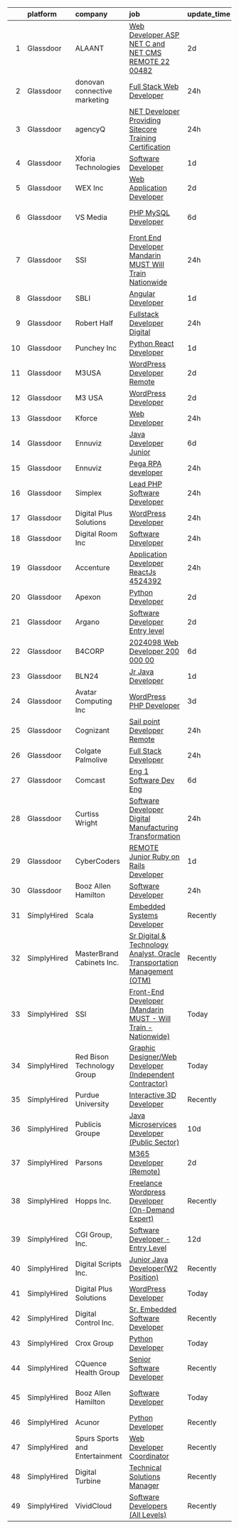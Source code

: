 

|    | platform    | company                        | job                                                                                                                                                                                                                                                                                                                                                                                                                                                                                                                                                                                                                                                                                                                                                                                                                                                                                                                                                                                                                                                                                                                                                                                                                                                                                                                                                                                                                                                                                                                                                                         | update_time   | location                          |
|---:|:------------|:-------------------------------|:----------------------------------------------------------------------------------------------------------------------------------------------------------------------------------------------------------------------------------------------------------------------------------------------------------------------------------------------------------------------------------------------------------------------------------------------------------------------------------------------------------------------------------------------------------------------------------------------------------------------------------------------------------------------------------------------------------------------------------------------------------------------------------------------------------------------------------------------------------------------------------------------------------------------------------------------------------------------------------------------------------------------------------------------------------------------------------------------------------------------------------------------------------------------------------------------------------------------------------------------------------------------------------------------------------------------------------------------------------------------------------------------------------------------------------------------------------------------------------------------------------------------------------------------------------------------------|:--------------|:----------------------------------|
|  1 | Glassdoor   | ALAANT                         | [Web Developer  ASP NET C  and  NET CMS  REMOTE 22 00482](https://www.glassdoor.com/partner/jobListing.htm?pos=116&ao=1110586&s=58&guid=000001838d3fc53ab35234b96a4ae3b9&src=GD_JOB_AD&t=SR&vt=w&ea=1&cs=1_23a686de&cb=1664522110897&jobListingId=1008165639644&cpc=9908D8D4413DBB8A&jrtk=3-0-1ge6jvhgg2i7b001-1ge6jvhh4klus800-230d8e11a27bafc7--6NYlbfkN0CXW8ZgR30LPYFGC_6y8SgAZEO8JE8iUikJuqEbSg54UkP0skczxd_r5p8M3sU1kf_9sySCppRdNrY-QGp0DaUS3VawOkcKuvBw3aO1zHw-R8UwUdsgRrolS4Mu9wewbPeOxN3KBgJbxkldlldfhsU-r5pPuo1W9iPZsldTN75PIyeO5oLHCjey38t3x5BuSF3l7Sl_DoQLSt_IFG7nM_4lHrQ2rXZTSF7PnVnz0yCy_x8nnbcD7K5S5pcwXKVeU4kkKqiAxLPczVc502kSN61A4IgihDAk9xATY26az5Y1rqhGgpwRtsN5mDI39vuqcFi4HvGtpCkgf-_gUu3cEiGUuAGBFy8KaQOAdZ-apwpbexdBXlXL7iRIuRSIwGXbXr-wGFx-hPOP8sYV1F5jK0vyLmfYGoK6qAz9QeVueUmv9ri8-bbdKjzWbtHT7W1Ky70kEGX18CkWHy1iKt7TUzz2ulFPOJy7RnXiuKYgrCkDaRc_hsPdMJOpj1g_cFDgW0k7KUno0L8l9Q%3D%3D)                                                                                                                                                                                                                                                                                                                                                                                                                                                                                                                                                                                                                                                              | 2d            | Spencer, MA                       |
|  2 | Glassdoor   | donovan connective marketing   | [Full Stack Web Developer](https://www.glassdoor.com/partner/jobListing.htm?pos=108&ao=1110586&s=58&guid=000001838d3fc53ab35234b96a4ae3b9&src=GD_JOB_AD&t=SR&vt=w&ea=1&cs=1_dfcc1b06&cb=1664522110896&jobListingId=1008171377349&cpc=45DC3EB807283E85&jrtk=3-0-1ge6jvhgg2i7b001-1ge6jvhh4klus800-975c9cbe2c15765b--6NYlbfkN0BsJGWDlraw8XeqfwaFuWyStT7l7koA8xkj7Ejg-XezmtVdLsZp_JXhZVQXq-QXNZodT8LIPFWBaxnzkwnCg2tDJCS-Eg7UY2fUe36VFyGmqlxnr3pn1FQT3zqKSY-scx5J5XN3y3tn8xN1Anjp_WfaQEB-_pczV88L8a8krV6OxlPc3eG1UpQXCx4g9Vb8vrlnC6hFKJEhXCJjiIIC65pCgNwzPkN0LrLfDY1sMLcE8vMF390rArODN7qf8ud82b1quhj1GS2BBGqyovNucLAQ45smWUTSZ8jcoOkLkD7U4RhoUkdDtBoybaD-i7wmchw5-8Th59tBSwRZ6e_bEhht6fkh3pAts-0OdWrdXMrHheoRXp2GyhHAupJokhSnrJj9UEr1k1pr2D1KLx4OsW3IaRZsumV4Ru9S8ySUs21fPY5zMjP73qRiT5lWLWeJvVcX4Pkr73_7OMwa7-8DjJVkMxYR1ujf0igKMjEtbBrzlVeNk7kUy39iUHaGcsXzAPAUEcQuDSQaeA%3D%3D)                                                                                                                                                                                                                                                                                                                                                                                                                                                                                                                                                                                                                                                                                             | 24h           | Lititz, PA                        |
|  3 | Glassdoor   | agencyQ                        | [ NET Developer Providing Sitecore Training  Certification](https://www.glassdoor.com/partner/jobListing.htm?pos=104&ao=1110586&s=58&guid=000001838d3fc53ab35234b96a4ae3b9&src=GD_JOB_AD&t=SR&vt=w&cs=1_da78c9e4&cb=1664522110895&jobListingId=1008171329444&cpc=F1F9710DED3F09F8&jrtk=3-0-1ge6jvhgg2i7b001-1ge6jvhh4klus800-5f0ebe2dd4b1b0b3--6NYlbfkN0DsWseXbthtuOq65DUO4a6nvXEx-gOgYrucgsO1yEHDi3libc88_7aD9xVtOCnmBB_ZXHlpAW0haKNtE_5a7OFsTSsObHBLwovbZzzQW-2T1ZNepzS9lXemV-_HroApoFligYL6h0Ah3vPwb16XVKxIRc5d3Bv_VuiFPWwQcfJxCeS2WiXrTC04RphcmIhvM9c0qI_Kp_bdZKCSs72WLILTnGXrX9oQ1UzydQ_Hdmz8lKcYYERDnU9I5lpdrHeh89GJbpQE_na-J5wMp0Eyxft45g6tsU7IeGHyHOmAN-FFNT9C0MUx4ZM93FIxRR3VVmYX9suCNrAAjtDOxZpNI4W_pll6sZjB6KlEhEbjCnJljkVVtW5kie1FoBXAXIclgpAkHcZ5dhB-yN4RSne0CYv7x-ZyYLo6V99QtI5cgKJR8yFlu8cHPbH9Ar3KqqxzB_zz8QehZks34j-73fprlOKHVQNDUIBu6M4MoVOLUORmIhcchABcMGNIwImcDuT3erxnRUS4tGDe129kvjrzetqt)                                                                                                                                                                                                                                                                                                                                                                                                                                                                                                                                                                                                                                                             | 24h           | Bethesda, MD                      |
|  4 | Glassdoor   | Xforia Technologies            | [Software Developer](https://www.glassdoor.com/partner/jobListing.htm?pos=123&ao=1136043&s=58&guid=000001838d3fc53ab35234b96a4ae3b9&src=GD_JOB_AD&t=SR&vt=w&ea=1&cs=1_f2b86728&cb=1664522110897&jobListingId=1008168498492&jrtk=3-0-1ge6jvhgg2i7b001-1ge6jvhh4klus800-0abdcb4850464d04-)                                                                                                                                                                                                                                                                                                                                                                                                                                                                                                                                                                                                                                                                                                                                                                                                                                                                                                                                                                                                                                                                                                                                                                                                                                                                                    | 1d            | Remote                            |
|  5 | Glassdoor   | WEX Inc                        | [Web Application Developer](https://www.glassdoor.com/partner/jobListing.htm?pos=121&ao=1136043&s=58&guid=000001838d3fc53ab35234b96a4ae3b9&src=GD_JOB_AD&t=SR&vt=w&cs=1_29002844&cb=1664522110897&jobListingId=1008165681363&jrtk=3-0-1ge6jvhgg2i7b001-1ge6jvhh4klus800-5a6a5fa26b803ed3-)                                                                                                                                                                                                                                                                                                                                                                                                                                                                                                                                                                                                                                                                                                                                                                                                                                                                                                                                                                                                                                                                                                                                                                                                                                                                                  | 2d            | Remote                            |
|  6 | Glassdoor   | VS Media                       | [PHP MySQL Developer](https://www.glassdoor.com/partner/jobListing.htm?pos=128&ao=1136043&s=58&guid=000001838d3fc53ab35234b96a4ae3b9&src=GD_JOB_AD&t=SR&vt=w&ea=1&cs=1_e80af450&cb=1664522110900&jobListingId=1008157886645&jrtk=3-0-1ge6jvhgg2i7b001-1ge6jvhh4klus800-0616a8539a4afb88-)                                                                                                                                                                                                                                                                                                                                                                                                                                                                                                                                                                                                                                                                                                                                                                                                                                                                                                                                                                                                                                                                                                                                                                                                                                                                                   | 6d            | Westlake Village, Los Angeles, CA |
|  7 | Glassdoor   | SSI                            | [Front End Developer  Mandarin MUST   Will Train   Nationwide ](https://www.glassdoor.com/partner/jobListing.htm?pos=103&ao=1110586&s=58&guid=000001838d3fc53ab35234b96a4ae3b9&src=GD_JOB_AD&t=SR&vt=w&ea=1&cs=1_13455b98&cb=1664522110895&jobListingId=1008172773389&cpc=9C4F014304452074&jrtk=3-0-1ge6jvhgg2i7b001-1ge6jvhh4klus800-f246bb2121f08729--6NYlbfkN0Ca9Zylhlp5Hzddgko6x-lu29AnTXXwH4Zn0xTJhRxo9-kt_oGa5j8hGn6mTtLN6zxt0HrVKy5QWXgPqXRYEV3xbQ9NXJrQW0P00xp2bypfP1PC6nKgYI7N0UrUUrZGtpP06qHNKMswhsOI7EBtMgueB_rIsj9M54_RfyCR94nT4wZWyeJ3QGuZ3f9PNvRKICL6ZIC_dvbORHtE-cJKwSV3VOrUJZ_u-m6nlXXkrg7I-1nbERuIlw42uSx9Z4B475t7laiEtCjh6g4qJSl4M0KBOB_bJ8KTJqKGn3GRnfTBeiX9JnJ9Dvp8_6SaPn36qdwS070sD7erSzSXbLaGlCjTu7bXQaIG4hih02DNSO87RERPJePr60hxunrgGiQk5EjEAyuGlqYvPoP9T9Fgi6sOFH3TdFATyvRfA4ECnBNPhjtou-JmQNbW1IVgR2HTK0nS0Va4onceIf7ObGHJE-ilBHVZS0TxxXRrMSW1sSl5r8ex8Dfs3yN-Oaj3oVVC1dIe8uQpHmi4cQ%3D%3D)                                                                                                                                                                                                                                                                                                                                                                                                                                                                                                                                                                                                                                                        | 24h           | Gainesville, FL                   |
|  8 | Glassdoor   | SBLI                           | [Angular Developer](https://www.glassdoor.com/partner/jobListing.htm?pos=109&ao=1110586&s=58&guid=000001838d3fc53ab35234b96a4ae3b9&src=GD_JOB_AD&t=SR&vt=w&ea=1&cs=1_3bbe072c&cb=1664522110896&jobListingId=1008167959946&cpc=217C45A42544DB93&jrtk=3-0-1ge6jvhgg2i7b001-1ge6jvhh4klus800-62a7fb5f74255640--6NYlbfkN0ANPzSidSEBYE_ak-IZXiPVDVgP634dKPerCPZGJqF6q2af2l_NJ_1y45DedaMq5G1s2aXJms4Br2z8z03mvWFgDAxG6ntV4_rOXBQxeTzrMJv6IaHfHB4Dcj2NVhAQuQ7DQEws3WfhDa4UNKVE3-3BR9Da3wfoM7qgDy8Gb9_EtcsObckbeoETebLG9J1X1tQa5HFTRVbA0Rvuq3FM-Pc8Dpez55VF1-sp49ZMFIAKDIwJUNknNlRueiwljeWV31uKYYhFW96yEJPOM87cYI3jzMG2DOmEi_pbTzBlPFfAPhzxS1WxzVvWOHjK_9AJ6b1gnCXAhIGVFPNcD7n1zlOdaX_5WAExI6cqd7Wu8IJS59FrtFrC7LLFTEBbQadiTvGb9dczX0P4CKFT3Tsz96oYOUDLEtrVW5yTonUn_ZukFC4bN2U7-OOfFBlKGwB9yPDrUKlGFCVJaIqfsGiTx4rxmuWicgymwGeOb4iAdeEDAsODtj14OUR9L53Kah-0WxuOfFYYf8KBZw%3D%3D)                                                                                                                                                                                                                                                                                                                                                                                                                                                                                                                                                                                                                                                                                                    | 1d            | Woburn, MA                        |
|  9 | Glassdoor   | Robert Half                    | [Fullstack Developer  Digital](https://www.glassdoor.com/partner/jobListing.htm?pos=113&ao=1110586&s=58&guid=000001838d3fc53ab35234b96a4ae3b9&src=GD_JOB_AD&t=SR&vt=w&ea=1&cs=1_f2deb735&cb=1664522110896&jobListingId=1008171397977&cpc=C4A69CCDBB3B9599&jrtk=3-0-1ge6jvhgg2i7b001-1ge6jvhh4klus800-4368e71b3b1ac5a0--6NYlbfkN0CpzDdaQkua3np5pkmj49lKioZwmwxQ-yx5plwbYmV_M7ZUsoYMwH68ZWZwpU8o10-mF4F3Tp5KFOR29BN5qJzMZ9RE-D46k7XllVeUACQVv1v38ri7bgg2Bqz7b-FTsyok-sCn-pS_rsFS2-DrxpQ_xUj312gytTbS83WIa2tJcB60XIuVcPEaqS9C0eZXOmuM8d5wF2oo4vFp3kKe1NwdbRD9mGfBMIwJjt4K68ZeF7UJN-msL2RGmHoti6YkB7A-TZuvZROACClq9tsAuTC0mVHkqcrFiLsOeFmbqTe5nPLaeEeoWxuu1kEnCbL30KTLu8o0IgSsKt9bJbG-f4f78IPjsU2Y1ilLoPLp_OhkWiwnUaQk9Lt7UDz1wKmEZrgWZyOLklDjnbEWXFA1yWvryYDiVzjsrhphLbAm-EEUwLS7OBYtewUhR2lkJNuaArlxsW_vRoeeeME14lgqhROfijkQd9RjXkvi3GzmBbsoB7Hq8DtAq0xVfO9k23l_NnEoWwx8XgKG-nMXzs8JOWHIC3DlgTCzsb99Q4EMNoSuQjOSBzPCNwy4EWu_b47B-wc%3D)                                                                                                                                                                                                                                                                                                                                                                                                                                                                                                                                                                                                                                       | 24h           | New Haven, CT                     |
| 10 | Glassdoor   | Punchey  Inc                   | [Python React Developer](https://www.glassdoor.com/partner/jobListing.htm?pos=106&ao=1110586&s=58&guid=000001838d3fc53ab35234b96a4ae3b9&src=GD_JOB_AD&t=SR&vt=w&ea=1&cs=1_cdab5ca3&cb=1664522110896&jobListingId=1008168039807&cpc=BCC169F53084E245&jrtk=3-0-1ge6jvhgg2i7b001-1ge6jvhh4klus800-91d15ee4e6687364--6NYlbfkN0AS3oPsAAmCngCu4U51_2RxXyfS7TdWOFtWPOafNW52I-BHaFGjpaHg8ana9CIS3qNl41eCTZEWlqYFocM5kjsctZ7a_pBAgckicOuUE3DtvB0qphYFxgXd3xK71UxiYDOfQin_4Lujy7n2EbbN77KPZK8otnXe5Ef6T-6XJsqn7Fyd6UNI9CMBvwLct4-XvyRv_nX70wD5hFyCiyAVLqEICukdaNfZGBC3wgnYmzwzDQmronhasVPQ5qxiZgAVKbmDvbTTpt9VvOs2diss3mj8HoyD7G2E9cl6a831adfT4RpCUujYvNHyoltFnGggnBaPdVT2FEuIqzURb5S54Tf1IycIgv0op9u0nCROfu-yTteID3CqR0IkwvHG7OFYM9Lkwyq0exTJ1ZIjOrQi50mmFF7aV9x6C2sa30i8TpPuEQ1YyJ9dEsCNIbMKzSGNdYX07iH1U7mlULymrszdFrXEQ4CFhDIZYDSIAO3xEzD4WYXEfLKqMi2nhbVsx4s-XKowuy2tr6D-MA%3D%3D)                                                                                                                                                                                                                                                                                                                                                                                                                                                                                                                                                                                                                                                                                               | 1d            | Milford, CT                       |
| 11 | Glassdoor   | M3USA                          | [WordPress Developer  Remote ](https://www.glassdoor.com/partner/jobListing.htm?pos=129&ao=1136043&s=58&guid=000001838d3fc53ab35234b96a4ae3b9&src=GD_JOB_AD&t=SR&vt=w&cs=1_cff94c3e&cb=1664522110900&jobListingId=1008166895047&jrtk=3-0-1ge6jvhgg2i7b001-1ge6jvhh4klus800-260006ff67feb007-)                                                                                                                                                                                                                                                                                                                                                                                                                                                                                                                                                                                                                                                                                                                                                                                                                                                                                                                                                                                                                                                                                                                                                                                                                                                                               | 2d            | Cleveland, OH                     |
| 12 | Glassdoor   | M3 USA                         | [WordPress Developer](https://www.glassdoor.com/partner/jobListing.htm?pos=127&ao=1136043&s=58&guid=000001838d3fc53ab35234b96a4ae3b9&src=GD_JOB_AD&t=SR&vt=w&cs=1_acc4356a&cb=1664522110900&jobListingId=1008165759951&jrtk=3-0-1ge6jvhgg2i7b001-1ge6jvhh4klus800-5e659b8add740412-)                                                                                                                                                                                                                                                                                                                                                                                                                                                                                                                                                                                                                                                                                                                                                                                                                                                                                                                                                                                                                                                                                                                                                                                                                                                                                        | 2d            | Remote                            |
| 13 | Glassdoor   | Kforce                         | [Web Developer](https://www.glassdoor.com/partner/jobListing.htm?pos=115&ao=1110586&s=58&guid=000001838d3fc53ab35234b96a4ae3b9&src=GD_JOB_AD&t=SR&vt=w&cs=1_a76a170d&cb=1664522110896&jobListingId=1008171475819&cpc=47CFDC01B3F81FAC&jrtk=3-0-1ge6jvhgg2i7b001-1ge6jvhh4klus800-6f9d0d77d58ed3c7--6NYlbfkN0C5IatSLh_Ak1q39eQQoPIxD737RW9NeiYGvIRXkrLjEBkC4LI6KweF0vk9JRHgKW8WNpNV0gVj-_GEnRkdX2qnt--mIGgh9-gcTRxvmH-7ljoFPG_-La14PEX333x_YsCdusmXpHU2GDrFer90WKcjxrpT4QJ5k44zYLfEdYkdNOOtaocjz30wRJJLdklnNA28xc66QssS3ijsgSiSxW0kFeEpD65lqeQEaFJPT1rxxyQF7S7gL-tKEY2n2EicUA4EaJAaXLcvVQN7_r_sx8XBEMVXURE58LL2-6BS84UBnz9lMKg2Fwz_9DS1cK-LVYHNQCvUADuiiyDsRoafintYuVwvgrf4pp0A1wcKBWwvhJf6zX1cQUnIu5Qd9y5XeQnI0BP-SxvsagqIwqjumufe_Mh5yAkahUJHldFW5GedNbdEa_SGTNwiJu06b1knKhBlLLEUJeZw38rcmozFPV4IFktAWb8aLlUb43aPn6rUEGhLRjSglCvYP4DVVRx-aaghjateMx1RWOqxxbpqR8HzWzWTH6Wvc0-OZUsg1uyNOifo_7tx1V_FBb64ha4h4G1RNrz8t_eB5fUCRJ_aVUG3Eh00c7PjHPKlSbniS7Y6uw%3D%3D)                                                                                                                                                                                                                                                                                                                                                                                                                                                                                                                                                                                                             | 24h           | New York, NY                      |
| 14 | Glassdoor   | Ennuviz                        | [Java Developer Junior ](https://www.glassdoor.com/partner/jobListing.htm?pos=124&ao=1136043&s=58&guid=000001838d3fc53ab35234b96a4ae3b9&src=GD_JOB_AD&t=SR&vt=w&cs=1_ee382124&cb=1664522110897&jobListingId=1008158189404&jrtk=3-0-1ge6jvhgg2i7b001-1ge6jvhh4klus800-9384080126d64f89-)                                                                                                                                                                                                                                                                                                                                                                                                                                                                                                                                                                                                                                                                                                                                                                                                                                                                                                                                                                                                                                                                                                                                                                                                                                                                                     | 6d            | United States                     |
| 15 | Glassdoor   | Ennuviz                        | [Pega RPA developer](https://www.glassdoor.com/partner/jobListing.htm?pos=122&ao=1136043&s=58&guid=000001838d3fc53ab35234b96a4ae3b9&src=GD_JOB_AD&t=SR&vt=w&cs=1_65f82ed7&cb=1664522110899&jobListingId=1008171498650&jrtk=3-0-1ge6jvhgg2i7b001-1ge6jvhh4klus800-76523e6b00143a7c-)                                                                                                                                                                                                                                                                                                                                                                                                                                                                                                                                                                                                                                                                                                                                                                                                                                                                                                                                                                                                                                                                                                                                                                                                                                                                                         | 24h           | Remote                            |
| 16 | Glassdoor   | Simplex                        | [Lead PHP Software Developer](https://www.glassdoor.com/partner/jobListing.htm?pos=112&ao=1110586&s=58&guid=000001838d3fc53ab35234b96a4ae3b9&src=GD_JOB_AD&t=SR&vt=w&ea=1&cs=1_862a1d0f&cb=1664522110896&jobListingId=1008171347678&cpc=036CEF58F9688075&jrtk=3-0-1ge6jvhgg2i7b001-1ge6jvhh4klus800-80176a823f5a0d25--6NYlbfkN0AKXGaiplK0NhmDwG5amTlm5UJ1uyQpTiT6b7Yfiq_d5IZF27rf16l0c-ZVOAEiLpOQSbrmecdw_yP2znyYhzq8F21CVcILaDE0jsJbUr9bjR6I3iiWDQdFZDGP-8kiucl9745zkr9c3DAUuKrQkl8x5wd_m0ohhMcEZMTBrXu_TNMiR1L0fjoihki1Ovf6Fia_yWJJb4iSAppMwDe7rtm9qo9XY_C-xnlLjhA_foAq7McCyCe1sogv4runeNNjFu8QFnCzx4GriFNdcYnBhILusOsW1R28Pqdn5gKmnf7vjXmapjMI-HxdZV6nJNdRIghp9YYjGHl8CoajigK8zmeu7KaSvEiFv-XiSxnoTjvn7sjbCzFl1Bu_HhQByeaInii699COqW1hC5Y1JxCIhzu9s7zFAyUSEOw_HYuXbEG8Dsp7Soh2mSEbRXmCKau5x7adpvxfiqztO6Blk45M0VTrEOmbXzqQCrtBi_T94FO3qg%3D%3D)                                                                                                                                                                                                                                                                                                                                                                                                                                                                                                                                                                                                                                                                                                                          | 24h           | Austin, TX                        |
| 17 | Glassdoor   | Digital Plus Solutions         | [WordPress Developer](https://www.glassdoor.com/partner/jobListing.htm?pos=120&ao=1136043&s=58&guid=000001838d3fc53ab35234b96a4ae3b9&src=GD_JOB_AD&t=SR&vt=w&ea=1&cs=1_6620b13d&cb=1664522110897&jobListingId=1008171705524&jrtk=3-0-1ge6jvhgg2i7b001-1ge6jvhh4klus800-0d9ef80828150647-)                                                                                                                                                                                                                                                                                                                                                                                                                                                                                                                                                                                                                                                                                                                                                                                                                                                                                                                                                                                                                                                                                                                                                                                                                                                                                   | 24h           | Remote                            |
| 18 | Glassdoor   | Digital Room Inc               | [Software Developer](https://www.glassdoor.com/partner/jobListing.htm?pos=105&ao=1110586&s=58&guid=000001838d3fc53ab35234b96a4ae3b9&src=GD_JOB_AD&t=SR&vt=w&ea=1&cs=1_9a4ceeae&cb=1664522110895&jobListingId=1008171310868&cpc=6A22310A23505C64&jrtk=3-0-1ge6jvhgg2i7b001-1ge6jvhh4klus800-e71a3ab82154aa81--6NYlbfkN0BUKWF4wmtJ03M3JxUrae3Nc_zaAbIW8Q8sWOl0l7hjFjPr5bfBfwd_0lMetQwl1qX4lOmcqEO3vVIF-oy2phn4DhRmCDnEY-rL-X4AWxr_dZO-_b9tdBEDi4b8RIWuLY-7SiIwKG-GagcpHbduzztYT2fNOQGMh6l3MfU9qWj46fmN6rfoXDPVZ0LdNCiN5gH7RUNvg52gRziAE4jsLHLYRxRCdtDo-m3pKbJVIJIt5OU3HwRH11fKS8X0_63YDTc2UfNNVhghW_S7mGHykexr-4MKglDfr_qhq5gBOBNytL2RLg7r1rXCO9s07Hy7eDMF4ADhzd6012OK0AZNO0N-C8bOpkk7jrHqNxMo3WN6pUMp0OA-8gGoRrlohlP2vI88crebUzHIXZw3E5Mk7asX7en9W2nBBPeSqNy0mF-I3DYsms8WPWeUKQ7K2xqwn3LwWhRCY_B-hM7q1D-tpI5Ls_d1LVx-6_pdkWQ_MrjqclWSHEibn1gI2y1EcwtX5aZx95j5OK7cDwYsw-yNrei0)                                                                                                                                                                                                                                                                                                                                                                                                                                                                                                                                                                                                                                                                                               | 24h           | Remote                            |
| 19 | Glassdoor   | Accenture                      | [Application Developer   ReactJs   4524392](https://www.glassdoor.com/partner/jobListing.htm?pos=130&ao=1136043&s=58&guid=000001838d3fc53ab35234b96a4ae3b9&src=GD_JOB_AD&t=SR&vt=w&cs=1_79a36f30&cb=1664522110900&jobListingId=1008171267905&jrtk=3-0-1ge6jvhgg2i7b001-1ge6jvhh4klus800-0776da2a15548c3f-)                                                                                                                                                                                                                                                                                                                                                                                                                                                                                                                                                                                                                                                                                                                                                                                                                                                                                                                                                                                                                                                                                                                                                                                                                                                                  | 24h           | Florham Park, NJ                  |
| 20 | Glassdoor   | Apexon                         | [Python Developer](https://www.glassdoor.com/partner/jobListing.htm?pos=126&ao=1136043&s=58&guid=000001838d3fc53ab35234b96a4ae3b9&src=GD_JOB_AD&t=SR&vt=w&ea=1&cs=1_915ecc05&cb=1664522110900&jobListingId=1008165198497&jrtk=3-0-1ge6jvhgg2i7b001-1ge6jvhh4klus800-e8e8969dbfb75a46-)                                                                                                                                                                                                                                                                                                                                                                                                                                                                                                                                                                                                                                                                                                                                                                                                                                                                                                                                                                                                                                                                                                                                                                                                                                                                                      | 2d            | Remote                            |
| 21 | Glassdoor   | Argano                         | [Software Developer    Entry level](https://www.glassdoor.com/partner/jobListing.htm?pos=125&ao=1136043&s=58&guid=000001838d3fc53ab35234b96a4ae3b9&src=GD_JOB_AD&t=SR&vt=w&ea=1&cs=1_396e6cd8&cb=1664522110900&jobListingId=1008165445585&jrtk=3-0-1ge6jvhgg2i7b001-1ge6jvhh4klus800-4ada27035772cc3f-)                                                                                                                                                                                                                                                                                                                                                                                                                                                                                                                                                                                                                                                                                                                                                                                                                                                                                                                                                                                                                                                                                                                                                                                                                                                                     | 2d            | Denver, CO                        |
| 22 | Glassdoor   | B4CORP                         | [2024098 Web Developer  200 000 00](https://www.glassdoor.com/partner/jobListing.htm?pos=111&ao=1110586&s=58&guid=000001838d3fc53ab35234b96a4ae3b9&src=GD_JOB_AD&t=SR&vt=w&cs=1_a678316c&cb=1664522110896&jobListingId=1008158976945&cpc=451933188B21919D&jrtk=3-0-1ge6jvhgg2i7b001-1ge6jvhh4klus800-c932892369677288--6NYlbfkN0BBcNHvdcwdm3ewH9kjvka83ftEJjxlat_DdA1S80VRS6k0mxP7wnwmAsSRP66qfkxiEkMctYB9U822vuycvL2T5Nd686usloJm7--NpPNg1qasCGwMK4TUxMEC-9zrM2VaMdud5tdIKPynwmtMI_gJsD3h94tY0hw9TLoSlEaERN7pxmAyW_X7ihNwVh_K3rMni-SOrDc8SxphEh2LWI6J0yaI9_V0coucybhm0GUVmITxv9-x59qtGhNNAi_kvevZl5gE59luDBPhNZx7VuEDjCz4AYqBvgYEnSponrUHxPtBoNuc84PbhpSKmjv0dawopAZuQTv_DJTtvVdv4-An2BNpjosvkOHloKQb9ovaX3t1G0E8C3iOeaGmTMxvV2-6hDEFFTIZpJLjzmLPpedWo42axz3LRyr38fn0jEb7kfNGCKaL83jnXlsg3TFap_wPHOevpGI-hNv7zd-0Fcj642QWpYuXJKv91UxaPIhbZUIw6ZheO2SR)                                                                                                                                                                                                                                                                                                                                                                                                                                                                                                                                                                                                                                                                                                                     | 6d            | Reston, VA                        |
| 23 | Glassdoor   | BLN24                          | [Jr Java Developer](https://www.glassdoor.com/partner/jobListing.htm?pos=118&ao=1136043&s=58&guid=000001838d3fc53ab35234b96a4ae3b9&src=GD_JOB_AD&t=SR&vt=w&ea=1&cs=1_b27e4daf&cb=1664522110897&jobListingId=1008168980450&jrtk=3-0-1ge6jvhgg2i7b001-1ge6jvhh4klus800-12544bce9aa4994f-)                                                                                                                                                                                                                                                                                                                                                                                                                                                                                                                                                                                                                                                                                                                                                                                                                                                                                                                                                                                                                                                                                                                                                                                                                                                                                     | 1d            | Remote                            |
| 24 | Glassdoor   | Avatar Computing  Inc          | [WordPress PHP Developer](https://www.glassdoor.com/partner/jobListing.htm?pos=110&ao=1110586&s=58&guid=000001838d3fc53ab35234b96a4ae3b9&src=GD_JOB_AD&t=SR&vt=w&ea=1&cs=1_9474c3c2&cb=1664522110896&jobListingId=1008163109653&cpc=A65DF3A704A48F9B&jrtk=3-0-1ge6jvhgg2i7b001-1ge6jvhh4klus800-392245b69f30145c--6NYlbfkN0BJYZlniIYYl-wJqFrJ5bqqznMhazsu5TRGIkl4HzkEGjFmzthU7Of358xs7kjRRre5jtp8TYZeQ4FsnZ5hg0uOshN73RT-yhN89y5FUpuZcgzs6m5gaJIOvv3opnNU8N3IugP4mHZQz8meMHwxTFMP6KA211-tv36kpM_i1LanmDqN0fcO1jle4RUEIHife7DEsoR9zz1tsFhjq-WKVNZ43FDOU7LnVgNk37yZLWkrjZChdv3iBnhZU0Anqd5WuEfAgEE1MrJcPwBTxT5T4eusTctOahqCnyRj0aXRtnoFfVdYwARC5P-_g1BIEDI2CosP0tcQS8bCqjzXKSRYHXyxWpvEs7xaPRcVmzArwKNFlYDvZue39PjuMds8gSPyCMJzmtE5jGDQlKoHhGCaaNxVB5lpW95G2MT7JZ5LUQBn0fOEKTAbNWhUEJoV6ovRdEziZ7y_TNYVwrxOsXvlQGkrTDn7TufItdj60TskGE-CY0moVld6oNceutzAJsGQwPBglXHVc5S5YQ%3D%3D)                                                                                                                                                                                                                                                                                                                                                                                                                                                                                                                                                                                                                                                                                              | 3d            | Worcester, MA                     |
| 25 | Glassdoor   | Cognizant                      | [Sail point Developer  Remote ](https://www.glassdoor.com/partner/jobListing.htm?pos=117&ao=1136043&s=58&guid=000001838d3fc53ab35234b96a4ae3b9&src=GD_JOB_AD&t=SR&vt=w&cs=1_55f765a4&cb=1664522110897&jobListingId=1008171629819&jrtk=3-0-1ge6jvhgg2i7b001-1ge6jvhh4klus800-88e8087f5a7c5a72-)                                                                                                                                                                                                                                                                                                                                                                                                                                                                                                                                                                                                                                                                                                                                                                                                                                                                                                                                                                                                                                                                                                                                                                                                                                                                              | 24h           | Stamford, CT                      |
| 26 | Glassdoor   | Colgate Palmolive              | [Full Stack Developer](https://www.glassdoor.com/partner/jobListing.htm?pos=107&ao=1110586&s=58&guid=000001838d3fc53ab35234b96a4ae3b9&src=GD_JOB_AD&t=SR&vt=w&cs=1_0daae22d&cb=1664522110895&jobListingId=1008171257781&cpc=0C139D4CAD5A6DB2&jrtk=3-0-1ge6jvhgg2i7b001-1ge6jvhh4klus800-240e5c906efb876f--6NYlbfkN0CScSxRBn_n5hzPBw7DFYVJJAQwrBP-UaBS3EDdzxnGq8yiXsYY8INOgRd_YdN7Dfj78gaHCNdj5BNIvZ5zsiiqNLirVuZvIm7BAIuTUkOT3yeXzCdDKqooQJbtq2z86H0oN3D6meiPiUmiO2ihdRahy0fyevDeBJK-SkSv5-soDqJeRtcWCfKkyqavocwD3xv8Osqu9BJfbD7cvKmADwUr3OxzaRPd2Sjwxe8LW8oGyHAOfgDhcA8lIwN3v406C9AIQKR9avm2WyscPn8Xg0EZxp_RXV4MpMgZclZW_U7W65u6OLB10-DsRSdQgJZvYdBHDn7KUisVMPUB9SHoArBLEaw268QmygQ78TlFleYUGcDJWBQEkh_5knRcsFAggIHXNOjqd20-1oz2mx2KxQwwlOL7LFD8mrgqowgO8zxzVQ4wER3taSNwkejt72zaMRVyAhdh4JqYGeEngbGcACXmuF32TXiTKpKsY3tdduIJhT__XV4hufrGp-Eh-i2K_1jrklMDMpY1rnUONgM58ygfIxvcSjfT0Kiyja67fFmFRP1PUgA-4GkEl-ZmsG71B3AN-a73AJpPGh8FiBf1OBbiVzhcKWyqfhqbQslkDWpmi8x1anHHjIgiYIFC7q6orKdqgVIcRZ2qXA%3D%3D)                                                                                                                                                                                                                                                                                                                                                                                                                                                                                                                                                                      | 24h           | Piscataway, NJ                    |
| 27 | Glassdoor   | Comcast                        | [Eng 1  Software Dev   Eng](https://www.glassdoor.com/partner/jobListing.htm?pos=101&ao=1110586&s=58&guid=000001838d3fc53ab35234b96a4ae3b9&src=GD_JOB_AD&t=SR&vt=w&cs=1_31f5e2b9&cb=1664522110895&jobListingId=1008158124295&cpc=CE83898D3A5B2434&jrtk=3-0-1ge6jvhgg2i7b001-1ge6jvhh4klus800-385494c168c06d56--6NYlbfkN0Cj-KmZPsf9w80C8b1WzNVrlanjD2SXJjxuCbUWHsXPZlTAgGmdtIUzoKTi6fK6WvYvtH1MB0e-oMaRr6jzAFXLfa8gHQ1pWkuPLCjuY5p-zvF8Iiuw3sHs_DfhZMBZF1KstHCUzoFFd_cUTvsY0BnhJMipoC0iyNSk2JNjmXP4v7M1oejRVIisRvBVJC4N4JW72qxpAmk3mI5dUqM2-dUwhFYLPyBnqGef8g_HZ6D8K2yGVxq_8vg-TPH81AQGGwxLLrZg3iWnh0HS4iTifKJI1_n3oNT99dnyo11wMzNniCTo5FfiYwZuFwyeMmO4SpCeVOaat6oYOlrGNjnQ7g3H6oPMxe8qLWtCns9izJrbauVeYhHor_6jiaw7PB9-3VVH68tCRZEIlgUuqZ0YrdMX_1XFK6u6u_H_pP1gw7bt-NPDYKr9Dp42amOr6KH6QbkpF7jXAea6T7P_oBdJCO21CCuXwaRVXf-3VTaWS0ZqOqhe_K8V08tYox6PvS5It4MUyKCxYGMrv7-UNA5abPvh0U7Mr80MrxdS4jMe9e6XhDwduENHTL-O40JgQMG88UI0LaIrno6ibd24zzMol7VQ2npBhkz_zWqc3bJ7X8FzyKcc_aRgPDeyQTZJSdEeVgHP2y4_ZYmu0QdPt5EjZ1bdu4OxcI9X4n6qCHkXyvFX9HLFtFaF4zy1wKrfAPBOkvhJRObvedrvvbUEKhmzl8SOpZbjbd2YRVvuLWOfOu3w4SX6mBpc7XePAqXHYr6HHStaLDVZy5vQUyciPdiYtLO2JI4CMmuOZi2S-LgIiy1eShcfD-AYTODn5YDB4GemiI6By5puMUey81xIp9tDcbTPBJtBLnAUDAeu4H-xi7OmaSMxh-5-OPwlrxX5E2rl-LtT_CyjEiVvMCRjuTLI29izzyHldzy6z1wNs3h4bd1Vet9bTI3JrUtCqCRqc4EE1DbncDJsTOba5jCWOIPrZ8JnG7y9bSgoLQwdcHkuYarpUKQsHd8Qha9EQEah2A3AAj0AEuBsw5bLThtwMph7IDto7x6WO3IkNT-OOiiNqnYnFIYSbzZTybUgt9xLGOMFVZS1nHL68rUwywMldV4SHd3NjoXmU6hU1ZfsbRzR7CxzzlFDm-1t8lT-ZFgC9HeEEeNM1QNmYvjC1IX2tWlnInis6zhroxuWXFWi1bNfmn-czA%3D%3D) | 6d            | Philadelphia, PA                  |
| 28 | Glassdoor   | Curtiss Wright                 | [Software Developer   Digital Manufacturing Transformation](https://www.glassdoor.com/partner/jobListing.htm?pos=102&ao=1110586&s=58&guid=000001838d3fc53ab35234b96a4ae3b9&src=GD_JOB_AD&t=SR&vt=w&ea=1&cs=1_d82d233c&cb=1664522110895&jobListingId=1008171596607&cpc=87034903B3AB482B&jrtk=3-0-1ge6jvhgg2i7b001-1ge6jvhh4klus800-3b9a1c18ed1367a7--6NYlbfkN0BWwfGkIYwtQ8ltmlMtJ2UA4J-xK2IidRsE07vMFDUC6vGcxTRKGpm-K6VS4VTf9x8Qj9oPFDOIAuATjehVMV8XTlOMRBbe0bs23nzbkhlGnTFhkWf9Lvz2JRDdNwX2RIASPjntdwz57BNjvOw2gHtmIU9_C8MdIKrxUKT35wbik5JNSXOUorV8R9VisC09PYEtsuBBfBrOVPiFWPMg9Z_F8lIrgzd0rCNYqjK1U6hhjoE1Q3fPmXZx9Uz7zYlgbGhJo3xcBVB-K8Q9hYsdSRQHXdy65_YW5GFnPx7ffRsQq2xQIWPM536Gden-qoUz8Ybqr7dKgpF_Z_XHzSlTa0ZvoL4BrGnL9Pjl7BXrlQmUHMKze0vlmTXlzQj-6Bzr2W03Z-PAsqMRwpjfbgp04AuvKK2bR0l_niZte7b7A9gjkhuTc-dCJyHJvUW2uZcKxbQhHFNaLgixhBL27_FWyY-t_criBB2I-5iIqZKCftI3NrSPU5UKLNYqkEWzS9RSNyGhDJQajFJrcsnqZmd61v0M)                                                                                                                                                                                                                                                                                                                                                                                                                                                                                                                                                                                                                                                        | 24h           | Brecksville, OH                   |
| 29 | Glassdoor   | CyberCoders                    | [REMOTE Junior Ruby on Rails Developer](https://www.glassdoor.com/partner/jobListing.htm?pos=114&ao=1110586&s=58&guid=000001838d3fc53ab35234b96a4ae3b9&src=GD_JOB_AD&t=SR&vt=w&ea=1&cs=1_a47aec8a&cb=1664522110897&jobListingId=1008168714706&cpc=F41FEAB56D215062&jrtk=3-0-1ge6jvhgg2i7b001-1ge6jvhh4klus800-815f51e68fc7bdc1--6NYlbfkN0CpFJQzrgRR8WqXWK1qKKEqALWJw739KlKqr2H-MSI4eoBlI4EFrmor2FYZMP3muM3RZDYlem4fZSO64S1dz1_BGbrVhFp3izCgO6gk3ZlS1_R9_O9IOsc7d7uB-wO6H0xWwAW3Q55RCTWnzZI5P7s09h6JhmXS_POdRY_VTtRohsG0TOab9vpoZE3yO7PUCMpx5HXLgBXAmClOqnmsYQfbbcJkPUGOu0xIWEsioSFdljMdJl73f_EWWEFTk8J8dCSt9Hc5o6A5PcYrwIECgVWgY2IfZZ0l9FTWsFl6Kcvi0K-pgxKLNp1NDHGU23-dBiDRso5uvCrTwG924loNudBqygF_VVqYEemiOJq96Cm-BHFUAxqFQyiBft9ZGbA6IyHjwB5eCbjze74E5KpT1dXAZsHW2EkK11CNPCp03jYtkco5ncN8mTRjvjvPDvP7kFthvPxjlvrWGJduRqg1HUHd5ofCGYnxIFklp1AUiFm44219q5J2BFr43CDM8bTvwgryL7m0PWQU0EYlL2NvQ53F6HMWQXpUTnE1nHRtq3IcdmFNA6RztbojOgUUul77KKGb09TRzPNmvMCn6VM8CNt-rOGnUSlihKndJJN0ySFlav7j01HMEBe-oMKb7WvAlFx6jBYH2UB2wa6iGrYzt1GhSp8Y02Jgx4kZ6-CC2Dys5hqrg3C4UJLxWOKIfkWQ5G1yFsLiFo2o2Zpqs3RvfF2C_d2FRJTbEmqckqGjEROd3aAbyY1F1r2mSzEg12QK0snLNO4P1CXtB2tv7fYEWBv8VeWjhjw-cquFCba53zBoEnDs6EWp8_L7jXK-a998wdk8WWu9JmR8ygZL5r0nBEyoyBNqKOhmRhahII83_HtixFy-BSYXgVUmp7T1GERppuzsyZqh-aAdh7N_JKNIK2AMfU7oKBU22wUUQnAtIAyyZMyUVF1rBbaVylzUEBBs1EMLv5puG2HwD6VzKNvAWVLqn8Bs-7ZPzt2AALYzEVl3zFLPjlH_xa8ZNqEPy9VTYIc%3D)                                                                                                                                                              | 1d            | Los Angeles, CA                   |
| 30 | Glassdoor   | Booz Allen Hamilton            | [Software Developer](https://www.glassdoor.com/partner/jobListing.htm?pos=119&ao=1136043&s=58&guid=000001838d3fc53ab35234b96a4ae3b9&src=GD_JOB_AD&t=SR&vt=w&cs=1_28fc8874&cb=1664522110897&jobListingId=1008171575365&jrtk=3-0-1ge6jvhgg2i7b001-1ge6jvhh4klus800-424701318f8fd393-)                                                                                                                                                                                                                                                                                                                                                                                                                                                                                                                                                                                                                                                                                                                                                                                                                                                                                                                                                                                                                                                                                                                                                                                                                                                                                         | 24h           | Charleston, SC                    |
| 31 | SimplyHired | Scala                          | [Embedded Systems Developer](https://www.simplyhired.com/job/j1rrp5DlxastISsPe6YnWDJPOpGT9FTTNhHY0T-oia5nDBIyzLmFTA?q=digital+developer)                                                                                                                                                                                                                                                                                                                                                                                                                                                                                                                                                                                                                                                                                                                                                                                                                                                                                                                                                                                                                                                                                                                                                                                                                                                                                                                                                                                                                                    | Recently      | Malvern, PA                       |
| 32 | SimplyHired | MasterBrand Cabinets Inc.      | [Sr Digital & Technology Analyst, Oracle Transportation Management (OTM)](https://www.simplyhired.com/job/VGQGbMCnTttbA3fR_3ORgd5SU_j5vwMsP5ka5nItntpv9fUSekoYXw?q=digital+developer)                                                                                                                                                                                                                                                                                                                                                                                                                                                                                                                                                                                                                                                                                                                                                                                                                                                                                                                                                                                                                                                                                                                                                                                                                                                                                                                                                                                       | Recently      | United States                     |
| 33 | SimplyHired | SSI                            | [Front-End Developer (Mandarin MUST - Will Train - Nationwide)](https://www.simplyhired.com/job/k6JzqAXXtL27rP0ycJqJrluFDoDQqLYwD0CUElhWXxXXhKMUrLVaVQ?q=digital+developer)                                                                                                                                                                                                                                                                                                                                                                                                                                                                                                                                                                                                                                                                                                                                                                                                                                                                                                                                                                                                                                                                                                                                                                                                                                                                                                                                                                                                 | Today         | College Station, TX               |
| 34 | SimplyHired | Red Bison Technology Group     | [Graphic Designer/Web Developer (Independent Contractor)](https://www.simplyhired.com/job/UbXt7iMUI_1dCuBUn9TdYrGv8eby8DrQ1_szGWGDgN9rN3fa-Ik_hw?q=digital+developer)                                                                                                                                                                                                                                                                                                                                                                                                                                                                                                                                                                                                                                                                                                                                                                                                                                                                                                                                                                                                                                                                                                                                                                                                                                                                                                                                                                                                       | Today         | Remote                            |
| 35 | SimplyHired | Purdue University              | [Interactive 3D Developer](https://www.simplyhired.com/job/V76HiP4xnvRBBT6K-n3_Aj63UnWdSszyw3n14uNA9KGovlsslfuQvw?q=digital+developer)                                                                                                                                                                                                                                                                                                                                                                                                                                                                                                                                                                                                                                                                                                                                                                                                                                                                                                                                                                                                                                                                                                                                                                                                                                                                                                                                                                                                                                      | Recently      | Hammond, IN                       |
| 36 | SimplyHired | Publicis Groupe                | [Java Microservices Developer (Public Sector)](https://www.simplyhired.com/job/kh2nIYvYSP1v-yYoikX3Xo6ofpODbfnqSDVwpParoAGqtEGImanRUQ?q=digital+developer)                                                                                                                                                                                                                                                                                                                                                                                                                                                                                                                                                                                                                                                                                                                                                                                                                                                                                                                                                                                                                                                                                                                                                                                                                                                                                                                                                                                                                  | 10d           | Arlington, VA                     |
| 37 | SimplyHired | Parsons                        | [M365 Developer (Remote)](https://www.simplyhired.com/job/UDauyj8aEeAhsVUNK4oqy3HeVGfLZN7GDOc2qxHQ2f4uxHMo4qcxng?q=digital+developer)                                                                                                                                                                                                                                                                                                                                                                                                                                                                                                                                                                                                                                                                                                                                                                                                                                                                                                                                                                                                                                                                                                                                                                                                                                                                                                                                                                                                                                       | 2d            | Remote                            |
| 38 | SimplyHired | Hopps Inc.                     | [Freelance Wordpress Developer (On-Demand Expert)](https://www.simplyhired.com/job/omp4Pj48b8uhUxMbVR0NFnU-QH-V_9HwQoLV7WzYauPjGMYe2Ko9Jg?q=digital+developer)                                                                                                                                                                                                                                                                                                                                                                                                                                                                                                                                                                                                                                                                                                                                                                                                                                                                                                                                                                                                                                                                                                                                                                                                                                                                                                                                                                                                              | Recently      | Remote                            |
| 39 | SimplyHired | CGI Group, Inc.                | [Software Developer - Entry Level](https://www.simplyhired.com/job/DiKM8GLWIAQukmcU1Uco2Wf_9CcbBOPK9caMJGpWfXYVMZKCUiSezg?q=digital+developer)                                                                                                                                                                                                                                                                                                                                                                                                                                                                                                                                                                                                                                                                                                                                                                                                                                                                                                                                                                                                                                                                                                                                                                                                                                                                                                                                                                                                                              | 12d           | San Antonio, TX +24 locations     |
| 40 | SimplyHired | Digital Scripts Inc.           | [Junior Java Developer(W2 Position)](https://www.simplyhired.com/job/SXfYMv2iVDTMmfCVC6vYZpoamu_fugV3Tj4T2ApfdLns0nBHCycODA?q=digital+developer)                                                                                                                                                                                                                                                                                                                                                                                                                                                                                                                                                                                                                                                                                                                                                                                                                                                                                                                                                                                                                                                                                                                                                                                                                                                                                                                                                                                                                            | Recently      | Remote                            |
| 41 | SimplyHired | Digital Plus Solutions         | [WordPress Developer](https://www.simplyhired.com/job/3xZnQxbUnvp5HYQg55qi1VmlL1mwyXvYUaZbFdr6_2dvHeGgP7H_OQ?q=digital+developer)                                                                                                                                                                                                                                                                                                                                                                                                                                                                                                                                                                                                                                                                                                                                                                                                                                                                                                                                                                                                                                                                                                                                                                                                                                                                                                                                                                                                                                           | Today         | Remote +1 location                |
| 42 | SimplyHired | Digital Control Inc.           | [Sr. Embedded Software Developer](https://www.simplyhired.com/job/PboyWzsAqElCiwpTQIQUz4_atthVnWvZnpuytS7xdHrqWLCo0i1SKw?q=digital+developer)                                                                                                                                                                                                                                                                                                                                                                                                                                                                                                                                                                                                                                                                                                                                                                                                                                                                                                                                                                                                                                                                                                                                                                                                                                                                                                                                                                                                                               | Recently      | Kent, WA                          |
| 43 | SimplyHired | Crox Group                     | [Python Developer](https://www.simplyhired.com/job/B1Azf-chj0GNZIqoTwbc0RG5038lcKkWwDoGYtJiOWgKwcLKihNtFg?q=digital+developer)                                                                                                                                                                                                                                                                                                                                                                                                                                                                                                                                                                                                                                                                                                                                                                                                                                                                                                                                                                                                                                                                                                                                                                                                                                                                                                                                                                                                                                              | Today         | Remote                            |
| 44 | SimplyHired | CQuence Health Group           | [Senior Software Developer](https://www.simplyhired.com/job/rXejcC5VGzbaXZDEGAxx2xnekZyti0oyHZoOaCZ9vpYnmbpxS_6zng?q=digital+developer)                                                                                                                                                                                                                                                                                                                                                                                                                                                                                                                                                                                                                                                                                                                                                                                                                                                                                                                                                                                                                                                                                                                                                                                                                                                                                                                                                                                                                                     | Recently      | Omaha, NE                         |
| 45 | SimplyHired | Booz Allen Hamilton            | [Software Developer](https://www.simplyhired.com/job/j66RufkQFD9nwCxk4e6BxzutYi-hGo-W0YIj8DI52hA-dBCaVoPyvg?q=digital+developer)                                                                                                                                                                                                                                                                                                                                                                                                                                                                                                                                                                                                                                                                                                                                                                                                                                                                                                                                                                                                                                                                                                                                                                                                                                                                                                                                                                                                                                            | Today         | Charleston, SC +5 locations       |
| 46 | SimplyHired | Acunor                         | [Python Developer](https://www.simplyhired.com/job/g0gfxdm0HgTMAEwXNZ8GTMJRSYBZvYVC3Nj9ePzeBUZVvJLtXQGlYA?q=digital+developer)                                                                                                                                                                                                                                                                                                                                                                                                                                                                                                                                                                                                                                                                                                                                                                                                                                                                                                                                                                                                                                                                                                                                                                                                                                                                                                                                                                                                                                              | Recently      | Remote                            |
| 47 | SimplyHired | Spurs Sports and Entertainment | [Web Developer Coordinator](https://www.simplyhired.com/job/gq1qGSLqCp3TafPlsJCdAoLXF30d_xYgMIvkF3LEXwD3iaWH-_nV9g?q=digital+developer)                                                                                                                                                                                                                                                                                                                                                                                                                                                                                                                                                                                                                                                                                                                                                                                                                                                                                                                                                                                                                                                                                                                                                                                                                                                                                                                                                                                                                                     | Recently      | San Antonio, TX                   |
| 48 | SimplyHired | Digital Turbine                | [Technical Solutions Manager](https://www.simplyhired.com/job/9rWRoPoBoqxuiSERbdn4w3KZTT00ZzVt5F9SaOnvHN2u6zjjRJvnnQ?q=digital+developer)                                                                                                                                                                                                                                                                                                                                                                                                                                                                                                                                                                                                                                                                                                                                                                                                                                                                                                                                                                                                                                                                                                                                                                                                                                                                                                                                                                                                                                   | Recently      | Austin, TX                        |
| 49 | SimplyHired | VividCloud                     | [Software Developers (All Levels)](https://www.simplyhired.com/job/LIoXLcZr1x7-Z_CZt3zN72hxmnzIAD_kvJJHT__raXzwbZUMV5Q_PQ?q=digital+developer)                                                                                                                                                                                                                                                                                                                                                                                                                                                                                                                                                                                                                                                                                                                                                                                                                                                                                                                                                                                                                                                                                                                                                                                                                                                                                                                                                                                                                              | Recently      | Brunswick, ME                     |